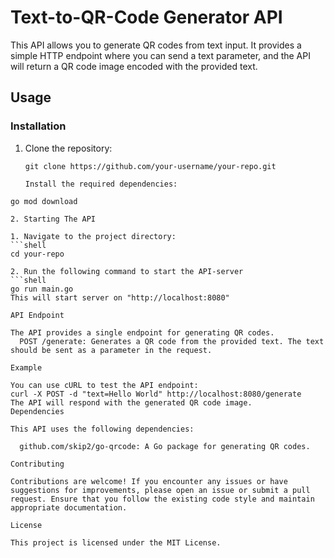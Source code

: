# Text-to-QR-Code Generator API

This API allows you to generate QR codes from text input. It provides a simple HTTP endpoint where you can send a text parameter, and the API will return a QR code image encoded with the provided text.

## Usage

### Installation

1. Clone the repository:

   ```shell
   git clone https://github.com/your-username/your-repo.git
   
   Install the required dependencies:
  ```shell
  go mod download
  
2. Starting The API

1. Navigate to the project directory:
```shell
cd your-repo

2. Run the following command to start the API-server 
```shell
go run main.go
This will start server on "http://localhost:8080"

API Endpoint

The API provides a single endpoint for generating QR codes.
    POST /generate: Generates a QR code from the provided text. The text should be sent as a parameter in the request.

Example

You can use cURL to test the API endpoint:
curl -X POST -d "text=Hello World" http://localhost:8080/generate
The API will respond with the generated QR code image.
Dependencies

This API uses the following dependencies:

    github.com/skip2/go-qrcode: A Go package for generating QR codes.

Contributing

Contributions are welcome! If you encounter any issues or have suggestions for improvements, please open an issue or submit a pull request. Ensure that you follow the existing code style and maintain appropriate documentation.

License

This project is licensed under the MIT License.
